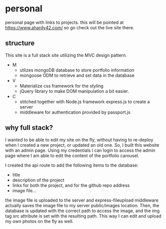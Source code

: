 # personal
personal page with links to projects. this will be pointed at https://www.ahardy42.com/ so go check out the live site there. 

## structure

This site is a full stack site utilizing the MVC design pattern. 

- M 
    - utlizes mongoDB database to store portfolio information
    - mongoose ODM to retrieve and set data in the database
- V
    - Materialize css framework for the styling
    - jQuery library to make DOM manipulation a bit easier.
- C
    - stitched together with Node.js framework express.js to create a server
    - middleware for authentication provided by passport.js

## why full stack?

I wanted to be able to edit my site on the fly, without having to re-deploy when I created a new project, or updated an old one.  So, I built this website with an admin page. Using my credentials I can login to access the admin page where I am able to edit the content of the portfolio carousel. 

I created the api route to add the following items to the database:

- title
- description of the project
- links for both the project, and for the github repo address
- image file...

the image file is uploaded to the server and express-fileupload middleware actually saves the image file to my server public/images location. Then, the database is updated with the correct path to access the image, and the img tag src attribute is set with the resulting path.  This way I can edit and upload my own photos on the fly as well. 
